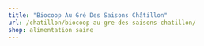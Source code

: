 ```yaml
---
title: "Biocoop Au Gré Des Saisons Châtillon"
url: /chatillon/biocoop-au-gre-des-saisons-chatillon/
shop: alimentation saine
---
```

